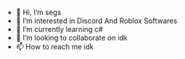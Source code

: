 - 👋 Hi, I’m segs
- 👀 I’m interested in Discord And Roblox Softwares
- 🌱 I’m currently learning c#
- 💞️ I’m looking to collaborate on idk
- 📫 How to reach me idk

<!---
bilalkedy/bilalkedy is a ✨ special ✨ repository because its `README.md` (this file) appears on your GitHub profile.
You can click the Preview link to take a look at your changes.
--->

